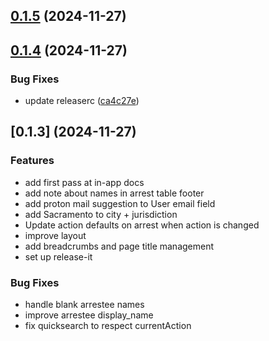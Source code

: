 ## [0.1.5](https://github.com/michalgm/memoryhole/compare/0.1.4...v0.1.5) (2024-11-27)

## [0.1.4](https://github.com/michalgm/memoryhole/compare/ca4c27e4b2edfb2fb9f2cbbf61d305b227ffb24a...0.1.4) (2024-11-27)

### Bug Fixes

- update releaserc ([ca4c27e](https://github.com/michalgm/memoryhole/commit/ca4c27e4b2edfb2fb9f2cbbf61d305b227ffb24a))

## [0.1.3] (2024-11-27)

### Features

- add first pass at in-app docs
- add note about names in arrest table footer
- add proton mail suggestion to User email field
- add Sacramento to city + jurisdiction
- Update action defaults on arrest when action is changed
- improve layout
- add breadcrumbs and page title management
- set up release-it

### Bug Fixes

- handle blank arrestee names
- improve arrestee display_name
- fix quicksearch to respect currentAction

